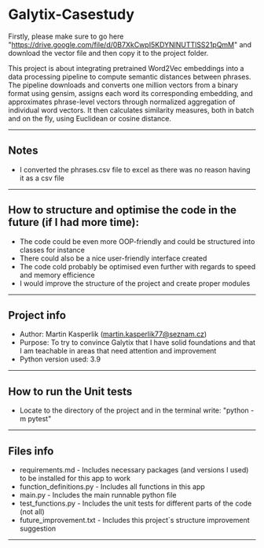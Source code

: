 # Galytix-Casestudy
Firstly, please make sure to go here "https://drive.google.com/file/d/0B7XkCwpI5KDYNlNUTTlSS21pQmM" and download the vector file and then copy it to the project folder.

This project is about integrating pretrained Word2Vec embeddings into a data processing pipeline to compute semantic distances between
phrases. The pipeline downloads and converts one million vectors from a binary format using gensim, assigns each word its corresponding
embedding, and approximates phrase-level vectors through normalized aggregation of individual word vectors. It then calculates similarity
measures, both in batch and on the fly, using Euclidean or cosine distance.

------------------------------------------------------------------------------------------------------------------------------------------

## Notes
* I converted the phrases.csv file to excel as there was no reason having it as a csv file

------------------------------------------------------------------------------------------------------------------------------------------

## How to structure and optimise the code in the future (if I had more time):
* The code could be even more OOP-friendly and could be structured into classes for instance
* There could also be a nice user-friendly interface created
* The code cold probably be optimised even further with regards to speed and memory efficience
* I would improve the structure of the project and create proper modules

------------------------------------------------------------------------------------------------------------------------------------------

## Project info
* Author: Martin Kasperlik (martin.kasperlik77@seznam.cz)
* Purpose: To try to convince Galytix that I have solid foundations and that I am teachable in areas that need attention and improvement
* Python version used: 3.9

------------------------------------------------------------------------------------------------------------------------------------------

## How to run the Unit tests
* Locate to the directory of the project and in the terminal write: "python -m pytest"

------------------------------------------------------------------------------------------------------------------------------------------

## Files info
* requirements.md - Includes necessary packages (and versions I used) to be installed for this app to work
* function_definitions.py - Includes all functions in this app
* main.py - Includes the main runnable python file
* test_functions.py - Includes the unit tests for different parts of the code (not all)
* future_improvement.txt - Includes this project´s structure improvement suggestion

------------------------------------------------------------------------------------------------------------------------------------------

